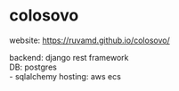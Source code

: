 # colosovo
website: https://ruvamd.github.io/colosovo/</br>

backend: django rest framework</br>
DB: postgres</br>
    - sqlalchemy
hosting: aws ecs</br>

